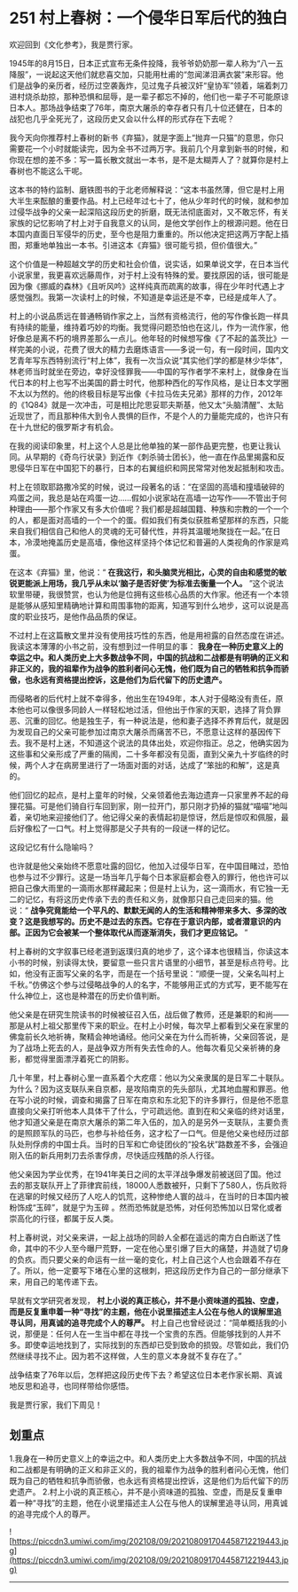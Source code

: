 # 251 村上春树：一个侵华日军后代的独白

欢迎回到《文化参考》，我是贾行家。

1945年的8月15日，日本正式宣布无条件投降，我爷爷奶奶那一辈人称为“八一五降服”，一说起这天他们就悲喜交加，只能用杜甫的“忽闻涕泪满衣裳”来形容。他们是战争的亲历者，经历过空袭轰炸，见过鬼子兵被汉奸“皇协军”领着，端着刺刀进村烧杀劫掠，那种恐惧和屈辱，是一辈子都忘不掉的，他们也一辈子不可能原谅日本人。那场战争结束了76年，南京大屠杀的幸存者只有几十位还健在，日本的战犯也几乎全死光了，这段历史又会以什么样的形式存在下去呢？

我今天向你推荐村上春树的新书《弃猫》，就是字面上“抛弃一只猫”的意思，你只需要花一个小时就能读完，因为全书不过两万字。我前几个月拿到新书的时候，和你现在想的差不多：写一篇长散文就出一本书，是不是太糊弄人了？就算你是村上春树也不能这么干呢。

这本书的特约监制、磨铁图书的于北老师解释说：“这本书虽然薄，但它是村上用大半生来酝酿的重要作品。村上已经年过七十了，他从少年时代的时候，就和参加过侵华战争的父亲一起深陷这段历史的折磨，既无法彻底面对，又不敢忘怀，有关家族的记忆影响了村上对于自我意义的认同，是他文学创作上的根源问题。他在日本国内直面日军侵华的历史，至今也是阻力重重的。所以他决定把这两万字配上插图，郑重地单独出一本书。引进这本《弃猫》很可能亏损，但价值很大。”

这个价值是一种超越文学的历史和社会价值，说实话，如果单说文学，在日本当代小说家里，我更喜欢远藤周作，对于村上没有特殊的爱。要找原因的话，很可能是因为像《挪威的森林》《且听风吟》这样纯真而疏离的故事，得在少年时代遇上才感觉强烈。我第一次读村上的时候，不知道是幸运还是不幸，已经是成年人了。

村上的小说品质远在普通畅销作家之上，当然有资格流行，他的写作像长跑一样具有持续的能量，维持着巧妙的均衡。我觉得问题恐怕也在这儿，作为一流作家，他好像总是离不朽的境界差那么一点儿。他年轻的时候想写像《了不起的盖茨比》一样完美的小说，花费了很大的精力去磨炼语言——多说一句，有一段时间，国内文艺青年写东西特别流行“村上体”，我有一次当众说“其实他们学的都是林少华体”，林老师当时就坐在旁边，幸好没怪罪我——中国的写作者学不来村上，就像身在当代日本的村上也写不出美国的爵士时代，他那种西化的写作风格，是让日本文学圈不太以为然的。他的终极目标是写出像《卡拉马佐夫兄弟》那样的力作，2012年的《1Q84》就是一次冲击，可是相比陀思妥耶夫斯基，他又太“头脑清醒”、太贴近现世了，而且那种伟大到令人畏惧的巨作，不是个人的力量能完成的，也许只有在十九世纪的俄罗斯才有机会。

在我的阅读印象里，村上这个人总是比他单独的某一部作品更完整，也更让我认同。从早期的《奇鸟行状录》到近作《刺杀骑士团长》，他一直在作品里揭露和反思侵华日军在中国犯下的暴行，日本的右翼组织和网民常常对他发起抵制和攻击。

村上在领取耶路撒冷奖的时候，说过一段著名的话：“在坚固的高墙和撞墙破碎的鸡蛋之间，我总是站在鸡蛋一边……假如小说家站在高墙一边写作——不管出于何种理由——那个作家又有多大价值呢？我们都是超越国籍、种族和宗教的一个一个的人，都是面对高墙的一个一个的蛋。假如我们有类似获胜希望那样的东西，只能来自我们相信自己和他人的灵魂的无可替代性，并将其温暖地聚拢在一起。”在日本，冷漠地掩盖历史是高墙，像他这样坚持个体记忆和普遍的人类视角的作家是鸡蛋。

在这本《弃猫》里，他说：“ **在我这行，和头脑灵光相比，心灵的自由和感觉的敏锐更能派上用场，我几乎从未以‘脑子是否好使’为标准去衡量一个人。** ”这个说法软里带硬，我很赞赏，也认为他是位拥有这些核心品质的大作家。他还有一个本领是能够从感知里精确地计算和周围事物的距离，知道写到什么地步，这可以说是高度的职业技巧，是他作品品质的保证。

不过村上在这篇散文里并没有使用技巧性的东西，他是用袒露的自然态度在讲述。我读这本薄薄的小书之前，没有想到过一件明显的事： **我身在一种历史意义上的幸运之中。和人类历史上大多数战争不同，中国的抗战和二战都是有明确的正义和非正义的，我的祖辈作为战争的胜利者问心无愧，他们既为自己的牺牲和抗争而骄傲，也永远有资格提出控诉，这是他们为后代留下的历史遗产。**

而侵略者的后代村上就不幸得多，他出生在1949年，本人对于侵略没有责任，原本他也可以像很多同龄人一样轻松地过活，但他出于作家的天职，选择了背负罪恶、沉重的回忆。他是独生子，有一种说法是，他和妻子选择不养育后代，就是因为发现自己的父亲可能参加过南京大屠杀而痛苦不已，不愿意让这样的基因传下去。我不是村上迷，不知道这个说法的具体出处，欢迎你指正。总之，他确实因为这些事和父亲形成了严重的隔阂，二十多年都没有见面，直到父亲九十岁临终的时候，两个人才在病房里进行了一场面对面的对话，达成了“笨拙的和解”，这是真的。

他们回忆的起点，是村上童年的时候，父亲领着他去海边遗弃一只家里养不起的母狸花猫。可是他们骑自行车回到家，刚一拉开门，那只刚才扔掉的猫就“喵喵”地叫着，亲切地来迎接他们了。他记得父亲的表情起初是惊讶，然后是惊叹和佩服，最后好像松了一口气。村上觉得那是父子共有的一段谜一样的记忆。

这段记忆有什么隐喻吗？

也许就是他父亲始终不愿意吐露的回忆，他加入过侵华日军，在中国目睹过，恐怕也参与过不少罪行。这是一场当年几乎每个日本家庭都会卷入的罪行，他也许可以把自己像大雨里的一滴雨水那样藏起来；但是村上认为，这一滴雨水，有它独一无二的记忆，有将这历史传承下去的责任和义务，就像那只自己走回来的猫。他说：“ **战争究竟能给一个平凡的、默默无闻的人的生活和精神带来多大、多深的改变？这是我想写的。历史不是过去的东西。它存在于意识内部，或者潜意识的内部。正因为它会被某一个整体取代从而逐渐消失，我们才更应铭记。** ”

村上春树的文字叙事已经老道到返璞归真的地步了，这个译本也很精当，你读这本小书的时候，别读得太快，要留意一些只言片语里的小细节，甚至是标点符号。比如，他没有正面写父亲的名字，而是在一个括号里说：“顺便一提，父亲名叫村上千秋。”仿佛这个参与过侵略战争的人的名字，不能够用正式的方式写，更不能写在什么神位上，这也是种潜在的历史价值判断。

他父亲是在研究生院读书的时候被征召入伍，战后做了教师，还是兼职的和尚——那是从村上祖父那里传下来的职业。在村上小时候，每次早上都看到父亲在家里的佛龛前长久地祈祷，聚精会神地诵经。他问父亲在为什么而祈祷，父亲回答说，是为了战场上死去的人，是战争双方所有失去性命的人。他每次看见父亲祈祷的身影，都觉得里面漂浮着死亡的阴影。

几十年里，村上春树心里一直系着个大疙瘩：他以为父亲隶属的是日军二十联队。为什么？因为这支联队来自京都，是攻陷南京的先头部队，尤其地血腥和罪恶。他在写小说的时候，调查和揭露了日军在南京和东北犯下的许多罪行，但是他不愿意直接向父亲打听他本人具体干了什么，宁可疏远他。直到在和父亲临的终对话里，他才知道父亲是在南京大屠杀的第二年入伍的，加入的是另外一支联队，主要负责的是照顾军队的马匹，也参与补给任务，这才松了一口气。但是他父亲也经历过部队处刑俘虏的中国士兵。当时的日军和亡命徒团伙的“投名状”路数差不多，会强迫刚入伍的新兵用刺刀去杀害俘虏，尽快适应残酷的杀人行径。

他父亲因为学业优秀，在1941年美日之间的太平洋战争爆发前被送回了国。他过去的那支联队开上了菲律宾前线，18000人悉数被歼，只剩下了580人，伤兵败将在逃窜的时候又经历了人吃人的饥荒，这种惨绝人寰的战斗，在当时的日本国内被粉饰成“玉碎”，就是宁为玉碎 。然而恐怖就是恐怖，对任何恐怖加以日常化或者崇高化的行径，都属于反人类。

村上春树说，对父亲来讲，一起上战场的同龄人全都在遥远的南方白白断送了性命，其中的不少人至今曝尸荒野，一定在他心里引爆了巨大的痛楚，并造就了切身的负疚。而只要父亲的命运有一丝一毫的变化，村上自己这个人也会跟着不存在了。所以，他一定要写下堵在心里的这根刺，把这段历史作为自己的一部分继承下来，用自己的笔传递下去。

早就有文学研究者发现， **村上小说的真正核心，并不是小资味道的孤独、空虚，而是反复重申着一种“寻找”的主题，他在小说里描述主人公在与他人的误解里追寻认同，用真诚的追寻完成个人的尊严。** 村上自己也曾经说过：“简单概括我的小说，那便是：任何人在一生当中都在寻找一个宝贵的东西。但能够找到的人并不多。即使幸运地找到了，实际找到的东西却已受到致命的损毁。尽管如此，我们仍然继续寻找不止。因为若不这样做，人生的意义本身就不复存在了。”

战争结束了76年以后，怎样把这段历史传下去？希望这位日本老作家长期、真诚地反思和追寻，也同样带给你感悟。

我是贾行家，我们下周见！

## 划重点

1.我身在一种历史意义上的幸运之中。和人类历史上大多数战争不同，中国的抗战和二战都是有明确的正义和非正义的，我的祖辈作为战争的胜利者问心无愧，他们既为自己的牺牲和抗争而骄傲，也永远有资格提出控诉，这是他们为后代留下的历史遗产。
2.村上小说的真正核心，并不是小资味道的孤独、空虚，而是反复重申着一种“寻找”的主题，他在小说里描述主人公在与他人的误解里追寻认同，用真诚的追寻完成个人的尊严。

![https://piccdn3.umiwi.com/img/202108/09/202108091704458712219443.jpg](https://piccdn3.umiwi.com/img/202108/09/202108091704458712219443.jpg)

---
